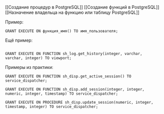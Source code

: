 [[Создание процедур в PostgreSQL]]
[[Создание функций в PostgreSQL]]
[[Назначение владельца на функцию или таблицу PostgreSQL]]

Пример:
```PostgreSQL
GRANT EXECUTE ON функция_имя() TO имя_пользователя;
```

Ещё пример:
```PostgreSQL

GRANT EXECUTE ON FUNCTION sh_log.get_history(integer, varchar, varchar, integer) TO viewport;
```

Примеры из практики:
```PostgreSQL
GRANT EXECUTE ON FUNCTION sh_disp.get_active_session() TO service_dispatcher;

GRANT EXECUTE ON FUNCTION sh_disp.add_session(integer, integer, numeric, integer, timestamp) TO service_dispatcher;

GRANT EXECUTE ON PROCEDURE sh_disp.update_session(numeric, integer, timestamp, integer) TO service_dispatcher;

```
